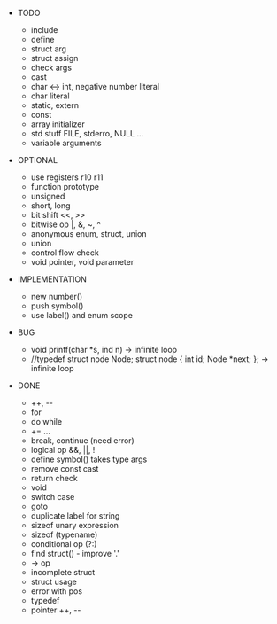 * TODO
  - include
  - define
  - struct arg
  - struct assign
  - check args
  - cast
  - char <-> int, negative number literal
  - char literal
  - static, extern
  - const
  - array initializer
  - std stuff FILE, stderro, NULL ...
  - variable arguments

* OPTIONAL
  - use registers r10 r11
  - function prototype
  - unsigned
  - short, long
  - bit shift <<, >>
  - bitwise op |, &, ~, ^
  - anonymous enum, struct, union
  - union
  - control flow check
  - void pointer, void parameter

* IMPLEMENTATION
  - new number()
  - push symbol()
  - use label() and enum scope

* BUG
  - void printf(char *s, ind n) -> infinite loop
  - //typedef struct node Node;
    struct node {
        int id;
        Node *next;
    };
    -> infinite loop

* DONE
  - ++, --
  - for
  - do while
  - += ...
  - break, continue (need error)
  - logical op &&, ||, !
  - define symbol() takes type args
  - remove const cast
  - return check
  - void
  - switch case
  - goto
  - duplicate label for string
  - sizeof unary expression
  - sizeof (typename)
  - conditional op (?:)
  - find struct() - improve '.'
  - -> op
  - incomplete struct
  - struct usage
  - error with pos
  - typedef
  - pointer ++, --
